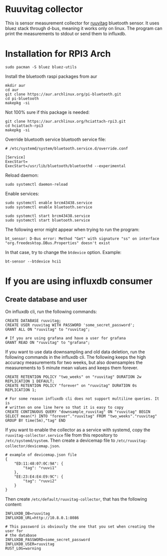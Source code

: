 # Ruuvitag collector

This is sensor measurement collector for [ruuvitag](https://ruuvi.com/)
bluetooth sensor. It uses bluez stack through d-bus, meaning it works only on
linux. The program can print the measurements to stdout or send them to
influxdb.


# Installation for RPI3 Arch

```
sudo pacman -S bluez bluez-utils
```

Install the bluetooth raspi packages from aur

```
mkdir aur
cd aur
git clone https://aur.archlinux.org/pi-bluetooth.git
cd pi-bluetooth
makepkg -si
```

Not 100% sure if this package is needed:

```
git clone https://aur.archlinux.org/hciattach-rpi3.git
cd hciattach-rpi3
makepkg -si
```

Override bluetooth service bluetooth service file:

```
# /etc/systemd/system/bluetooth.service.d/override.conf

[Service]
ExecStart=
ExecStart=/usr/lib/bluetooth/bluetoothd --experimental
```

Reload daemon:

```
sudo systemctl daemon-reload
```

Enable services:

```
sudo systemctl enable brcm43438.service
sudo systemctl enable bluetooth.service

sudo systemctl start brcm43438.service
sudo systemctl start bluetooth.service
```

The following error might appear when trying to run the program:

```
bt_sensor: D-Bus error: Method "Get" with signature "ss" on interface "org.freedesktop.DBus.Properties" doesn't exist
```

In that case, try to change the `btdevice` option. Example:

```
bt-sensor --btdevice hci1
```

# If you are using influxdb consumer

## Create database and user

On influxdb cli, run the following commands:

```
CREATE DATABASE ruuvitag;
CREATE USER ruuvitag WITH PASSWORD 'some_secret_password';
GRANT ALL ON "ruuvitag" to "ruuvitag";

# If you are using grafana and have a user for grafana
GRANT READ ON "ruuvitag" to "grafana";
```

If you want to use data downsampling and old data deletion, run the following
commands in the influxdb cli. The following keeps the high accuracy
measurements for two weeks, but also downsamples the measurements to 5 minute
mean values and keeps them forever.

```
CREATE RETENTION POLICY "two_weeks" on "ruuvitag" DURATION 2w REPLICATION 1 DEFAULT;
CREATE RETENTION POLICY "forever" on "ruuvitag" DURATION 0s REPLICATION 1;

# For some reason influxdb cli does not support multiline queries. It is
# written on one line here so that it is easy to copy
CREATE CONTINUOUS QUERY "downsample_ruuvitag" ON "ruuvitag" BEGIN SELECT mean(*) INTO "forever"."ruuvitag" FROM "two_weeks"."ruuvitag" GROUP BY time(5m),"tag" END
```

If you want to enable the collector as a service with systemd, copy the
`ruuvitag-collector.service` file from this repository to
`/etc/systemd/system`. Then create a devicemap file to
`/etc/ruuvitag-collector/devicemap.json`.

```
# example of devicemap.json file
{
	"ED:11:48:07:0C:9A": {
		"tag": "ruuvi1"
	},
	"EE:23:E4:E4:E9:9C": {
		"tag": "ruuvi2"
	}
}
```

Then create `/etc/default/ruuvitag-collector`, that has the following content:

```
INFLUXDB_DB=ruuvitag
INFLUXDB_URL=http://10.8.0.1:8086

# This password is obviously the one that you set when creating the user for
# the database
INFLUXDB_PASSWORD=some_secret_password
INFLUXDB_USER=ruuvitag
RUST_LOG=warning
```

